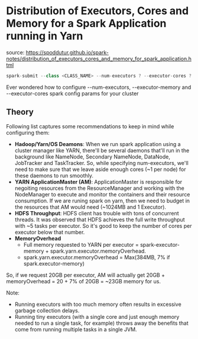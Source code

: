 # Distribution of Executors, Cores and Memory for a Spark Application running in Yarn

source: https://spoddutur.github.io/spark-notes/distribution_of_executors_cores_and_memory_for_spark_application.html

```scala
spark-submit --class <CLASS_NAME> --num-executors ? --executor-cores ? --executor-memory ? ....
```
Ever wondered how to configure --num-executors, --executor-memory and --executor-cores spark config params for your cluster

## Theory
Following list captures some recommendations to keep in mind while configuring them:
- **Hadoop/Yarn/OS Deamons**: When we run spark application using a cluster manager like YARN, there'll be several daemons that'll run in the background like NameNode, Secondary NameNode, DataNode, JobTracker and TaskTracker. So, while specifying num-executors, we'll need to make sure that we leave aside enough cores (~1 per node) for these daemons to run smoothly.
- **YARN ApplicationMaster (AM)**: ApplicationMaster is responsible for negoiting resources from the ResourceManager and working with the NodeManager to execute and monitor the containers and their resource consumption. If we are runing spark on yarn, then we need to budget in the resources that AM would need (~1024MB and 1 Executor).
- **HDFS Throughput**: HDFS client has trouble with tons of concurrent threads. It was observed that HDFS achieves the full write throughput with ~5 tasks per executor. So it's good to keep the number of cores per executor below that number.
- **MemoryOverhead**
  - Full memory requested to YARN per executor = spark-executor-memory + spark.yarn.executor.memoryOverhead.
  - spark.yarn.executor.memoryOverhead = Max(384MB, 7% if spark.executor-memory)

So, if we request 20GB per executor, AM will actually get 20GB + memoryOverhead = 20 + 7% of 20GB = ~23GB memory for us.

Note:
- Running executors with too much memory often results in excessive garbage collection delays.
- Running tiny executors (with a single core and just enough memory needed to run a single task, for example) throws away the benefits that come from running multiple tasks in a single JVM.


